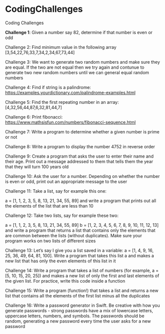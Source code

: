 # CodingChallenges
Coding Challenges


**Challenge 1**: Given a number say 82, determine if that number is even or odd



Challenge 2: Find minimum value in the following array [3,54,22,76,33,7,34,2,34,67,73,44]



Challenge 3: We want to generate two random numbers and make sure they are equal. If the two are not equal then we try again and contunue to generate two new random numbers until we can general equal random numbers



Challenge 4: Find if string is a palindrome: https://examples.yourdictionary.com/palindrome-examples.html



Challenge 5: Find the first repeating number in an array: [4,32,56,44,87,6,32,81,44,7]



Challenge 6: Print fibonacci: https://www.mathsisfun.com/numbers/fibonacci-sequence.html 



Challenge 7: Write a program to determine whether a given number is prime or not



Challenge 8: Write a program to display the number 4752 in reverse order



Challenge 9: Create a program that asks the user to enter their name and their age. Print out a message addressed to them that tells them the year that they will turn 100 years old



Challenge 10: Ask the user for a number. Depending on whether the number is even or odd, print out an appropriate message to the user



Challenge 11: Take a list, say for example this one:

  a = [1, 1, 2, 3, 5, 8, 13, 21, 34, 55, 89]
and write a program that prints out all the elements of the list that are less than 10



Challenge 12: Take two lists, say for example these two:

  a = [1, 1, 2, 3, 5, 8, 13, 21, 34, 55, 89]
  b = [1, 2, 3, 4, 5, 6, 7, 8, 9, 10, 11, 12, 13]
and write a program that returns a list that contains only the elements that are common between the lists (without duplicates). Make sure your program works on two lists of different sizes



Challenge 13: Let’s say I give you a list saved in a variable: a = [1, 4, 9, 16, 25, 36, 49, 64, 81, 100]. Write a program that takes this list a and makes a new list that has only the even elements of this list in it



Challenge 14: Write a program that takes a list of numbers (for example, a = [5, 10, 15, 20, 25]) and makes a new list of only the first and last elements of the given list. For practice, write this code inside a function



Challenge 15: Write a program (function!) that takes a list and returns a new list that contains all the elements of the first list minus all the duplicates



Challenge 16: Write a password generator in Swift. Be creative with how you generate passwords - strong passwords have a mix of lowercase letters, uppercase letters, numbers, and symbols. The passwords should be random, generating a new password every time the user asks for a new password
